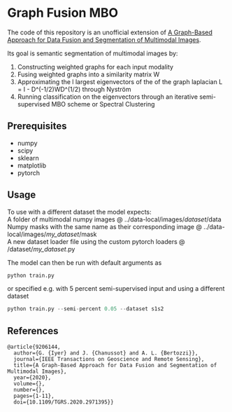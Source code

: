 # Graph Fusion MBO
The code of this repository is an unofficial extension of [A Graph-Based Approach for Data Fusion and Segmentation of Multimodal Images](https://ieeexplore.ieee.org/document/9206144).

Its goal is semantic segmentation of multimodal images by:
1. Constructing weighted graphs for each input modality
2. Fusing weighted graphs into a similarity matrix W
3. Approximating the l largest eigenvectors of the of the graph laplacian L = I - D^(-1/2)WD^(1/2) through Nyström
4. Running classification on the eigenvectors through an iterative semi-supervised MBO scheme or Spectral Clustering

## Prerequisites
- numpy
- scipy
- sklearn
- matplotlib
- pytorch

## Usage
To use with a different dataset the model expects:  
A folder of multimodal numpy images @ ../data-local/images/*dataset*/data  
Numpy masks with the same name as their corresponding image @ ../data-local/images/*my_dataset*/mask  
A new dataset loader file using the custom pytorch loaders @ /dataset/*my_dataset*.py  

The model can then be run with default arguments as
```python
python train.py
```
or specified e.g. with 5 percent semi-supervised input and using a different dataset
```python
python train.py --semi-percent 0.05 --dataset s1s2
```

## References
```
@article{9206144,
  author={G. {Iyer} and J. {Chanussot} and A. L. {Bertozzi}},
  journal={IEEE Transactions on Geoscience and Remote Sensing}, 
  title={A Graph-Based Approach for Data Fusion and Segmentation of Multimodal Images}, 
  year={2020},
  volume={},
  number={},
  pages={1-11},
  doi={10.1109/TGRS.2020.2971395}}
```
